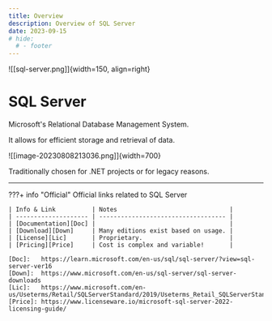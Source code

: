 ```yaml
---
title: Overview
description: Overview of SQL Server
date: 2023-09-15
# hide:
  # - footer
---
```


<!--------------------------------------------------------------->

![[sql-server.png]]{width=150, align=right}
# SQL Server
Microsoft's Relational Database Management System.

It allows for efficient storage and retrieval of data.

![[image-20230808213036.png]]{width=700}

Traditionally chosen for .NET projects or for legacy reasons.

<!---- ![[Screenshot]]{width=700} -->

---------------------------------------------------------

???+ info "Official"
    Official links related to SQL Server

    | Info & Link          | Notes                               |
    | -------------------- | ----------------------------------- |
    | [Documentation][Doc] |                                     |
    | [Download][Down]     | Many editions exist based on usage. |
    | [License][Lic]       | Proprietary.                        |
    | [Pricing][Price]     | Cost is complex and variable!       |

    [Doc]:   https://learn.microsoft.com/en-us/sql/sql-server/?view=sql-server-ver16
    [Down]:  https://www.microsoft.com/en-us/sql-server/sql-server-downloads
    [Lic]:   https://www.microsoft.com/en-us/Useterms/Retail/SQLServerStandard/2019/Useterms_Retail_SQLServerStandard_2019_English.htm
    [Price]: https://www.licenseware.io/microsoft-sql-server-2022-licensing-guide/

<!-- ??? quote "Contacts"
    People or locations relevant to sql-server

    | Who & What                  | Why                          |
    | --------------------------- | ---------------------------- |
    |                             |                              | -->

<!-- --------------------------------------------------------- -->

<!-- ## Surrounding Info
Essential context related to sql-server: -->

<!-- ???+ tip "Good to Know"
    Topics that help in understanding:

    | Topic                                             | Why    |
    | ------------------------------------------------- | ------ |
    | [[sql-server-install|Installation]]            |        |
    | [[how-to-install|Text]]                           |        | -->

<!-- ???+ info "Change Log"
    Technical and business changes:

    | Change                      | Link                         |
    | --------------------------- | ---------------------------- |
    |                             | [[Answer#Section]]           | -->

<!-- ???+ warning "Context & Postmortems"
    Background information & learnt lessons:

    | Question / Event            | Brief                        |
    | --------------------------- | ---------------------------- |
    |                             | [[Answer#Section]]           | -->

<!-- --------------------------------------------------------- -->

<!-- ## Articles
Posts all about SQL Server: -->

<!-- ???+ note "Readme"
    Articles recommended to start with:

    | Article                                           | Notes  |
    | ------------------------------------------------- | ------ |
    | [[sql-server-install|Installation]]            |        | -->

<!-- ???+ abstract "General"
    Specific articles:

    | Article                                           | Notes  |
    | ------------------------------------------------- | ------ |
    | [[sql-server-glossary|Terms & Definitions]]    |        | -->

<!-- ???+ success "Procedures"

    | Procedure                                         | Notes  |
    | ---------------------------                       | ------ |
    | [[sql-server-reboot|Reboot Services]]          |        | -->

<!-- --------------------------------------------------------- -->

<!-- ## Knowledge Base
KBs for sql-server: -->

<!-- ???+ question "Questions"

    | Question                    | Answer                       |
    | --------------------------- | ---------------------------- |
    |                             | [[Answer#Section]]           | -->

<!-- ???+ failure "Fixable Errors & Issues"

    | Error / Issue               | Fix                          |
    | --------------------------- | ------------------           |
    |                             | [[Answer#Section]]           | -->

<!-- ??? bug "Unresolved Errors & Issues"

    | Error / Issue               | Article / Bug Track          |
    | --------------------------- | ---------------------------- |
    |                             | [[Answer#Section]]           | -->

<!-- ??? info "General References"
    Places to look for more information on sql-server

    | Info & Link          | Notes                               |
    | -------------------- | ----------------------------------- |
    | [Textbook][Src01]    |                                     | -->

<!-- [Src01]:   https://www.example.org -->

<!-- --------------------------------------------------------- -->

<!-- ## Opinions
{Opinions on subject.} -->

<!-- --------------------------------------------------------- -->

<!-- ???+ example "Related Topics"

    | Topic                       | Why                          |
    | --------------------------- | ---------------------------- |
    | [[PARENT]]                  | Logical Concept              | -->

<!--------------------------------------------------------------->

<!-- TO-DO List -->

<!--------------------------------------------------------------->

<style>
    .md-footer__link--prev {
        display: none
    }
    /* .md-footer__link--next {
        display: none
    } */
</style>
